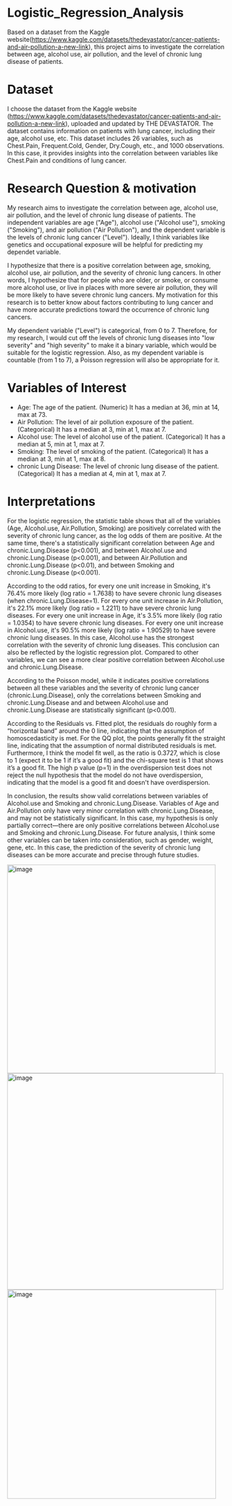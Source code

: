 # Logistic_Regression_Analysis
Based on a dataset from the Kaggle website(https://www.kaggle.com/datasets/thedevastator/cancer-patients-and-air-pollution-a-new-link), this project aims to investigate the correlation between age, alcohol use, air pollution, and the level of chronic lung disease of patients.
# Dataset
I choose the dataset from the Kaggle website (https://www.kaggle.com/datasets/thedevastator/cancer-patients-and-air-pollution-a-new-link), uploaded and updated by THE DEVASTATOR. The dataset contains information on patients with lung cancer, including their age, alcohol use, etc. This dataset includes 26 variables, such as Chest.Pain, Frequent.Cold, Gender, Dry.Cough, etc., and 1000 observations. In this case, it provides insights into the correlation between variables like Chest.Pain and conditions of lung cancer.
# Research Question & motivation
My research aims to investigate the correlation between age, alcohol use, air pollution, and the level of chronic lung disease of patients. The independent variables are age ("Age"), alcohol use ("Alcohol use"), smoking ("Smoking"), and air pollution ("Air Pollution"), and the dependent variable is the levels of chronic lung cancer ("Level"). Ideally, I think variables like genetics and occupational exposure will be helpful for predicting my dependet variable.

I hypothesize that there is a positive correlation between age, smoking, alcohol use, air pollution, and the severity of chronic lung cancers. In other words, I hypothesize that for people who are older, or smoke, or consume more alcohol use, or live in places with more severe air pollution, they will be more likely to have severe chronic lung cancers. My motivation for this research is to better know about factors contributing to lung cancer and have more accurate predictions toward the occurrence of chronic lung cancers.
 
My dependent variable ("Level") is categorical, from 0 to 7. Therefore, for my research, I would cut off the levels of chronic lung diseases into "low severity" and "high severity" to make it a binary variable, which would be suitable for the logistic regression. Also, as my dependent variable is countable (from 1 to 7), a Poisson regression will also be appropriate for it.

# Variables of Interest
- Age: The age of the patient. (Numeric) It has a median at 36, min at 14, max at 73. 
- Air Pollution: The level of air pollution exposure of the patient. (Categorical) It has a median at 3, min at 1, max at 7.
- Alcohol use: The level of alcohol use of the patient. (Categorical) It has a median at 5, min at 1, max at 7.
- Smoking: The level of smoking of the patient. (Categorical) It has a median at 3, min at 1, max at 8.
- chronic Lung Disease: The level of chronic lung disease of the patient. (Categorical) It has a median at 4, min at 1, max at 7.

# Interpretations
For the logistic regression, the statistic table shows that all of the variables (Age, Alcohol.use, Air.Pollution, Smoking) are positively correlated with the severity of chronic lung cancer, as the log odds of them are positive. At the same time, there's a statistically significant correlation between Age and chronic.Lung.Disease (p<0.001), and between Alcohol.use and chronic.Lung.Disease (p<0.001), and between Air.Pollution and chronic.Lung.Disease (p<0.01), and between Smoking and chronic.Lung.Disease (p<0.001). 

According to the odd ratios, for every one unit increase in Smoking, it's 76.4% more likely (log ratio = 1.7638) to have severe chronic lung diseases (when chronic.Lung.Disease=1). For every one unit increase in Air.Pollution, it's 22.1% more likely (log ratio = 1.2211) to have severe chronic lung diseases. For every one unit increase in Age, it's 3.5% more likely (log ratio = 1.0354) to have severe chronic lung diseases. For every one unit increase in Alcohol.use, it's 90.5% more likely (log ratio = 1.90529) to have severe chronic lung diseases. In this case, Alcohol.use has the strongest correlation with the severity of chronic lung diseases. This conclusion can also be reflected by the logistic regression plot. Compared to other variables, we can see a more clear positive correlation between Alcohol.use and chronic.Lung.Disease. 

According to the Poisson model, while it indicates positive correlations between all these variables and the severity of chronic lung cancer (chronic.Lung.Disease), only the correlations between Smoking and chronic.Lung.Disease and and between Alcohol.use and chronic.Lung.Disease are statistically significant (p<0.001). 

According to the Residuals vs. Fitted plot, the residuals do roughly form a “horizontal band” around the 0 line, indicating that the assumption of homoscedasticity is met. For the QQ plot, the points generally fit the straight line, indicating that the assumption of normal distributed residuals is met. Furthermore, I think the model fit well, as the ratio is 0.3727, which is close to 1 (expect it to be 1 if it’s a good fit) and the chi-square test is 1 that shows it’s a good fit. The high p value (p=1) in the overdispersion test does not reject the null hypothesis that the model do not have overdispersion, indicating that the model is a good fit and doesn't have overdispersion.

In conclusion, the results show valid correlations between variables of Alcohol.use and Smoking and chronic.Lung.Disease. Variables of Age and Air.Pollution only have very minor correlation with chronic.Lung.Disease, and may not be statistically significant. In this case, my hypothesis is only partially correct—there are only positive correlations between Alcohol.use and Smoking and chronic.Lung.Disease. For future analysis, I think some other variables can be taken into consideration, such as gender, weight, gene, etc. In this case, the prediction of the severity of chronic lung diseases can be more accurate and precise through future studies.

<img width="481" alt="image" src="https://github.com/SophieJiaBo/Logistic_Regression_Analysis/assets/168926944/d4a684d3-4a2a-41ce-9826-9baade4ac5db">
<img width="499" alt="image" src="https://github.com/SophieJiaBo/Logistic_Regression_Analysis/assets/168926944/22f74a02-0298-4cc9-8db7-d6b569c5d81b">
<img width="482" alt="image" src="https://github.com/SophieJiaBo/Logistic_Regression_Analysis/assets/168926944/33683458-0b54-492b-9d4b-6a9e3f9246ea">
